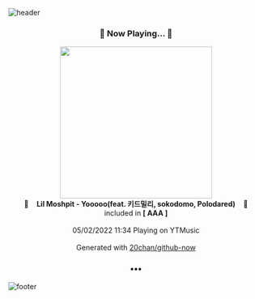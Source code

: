 ![header](https://capsule-render.vercel.app/api?type=wave&height=170&section=header&text=Hi.%20I'm%20SHIFT&fontColor=090707&fontAlignX=45&fontAlignY=65&fontSize=100)

<h3 align="center">🎵 Now Playing... 🎵</h3>
<p align="center">
  <a href="https://music.youtube.com/watch?v=xyTRjWvyahc">
    <img width="300" src="https://lh3.googleusercontent.com/X-q4CbOisg5xWUCay9PsP7K4AyYwFINRcWiEZyNKpPhTGH0H6RTpZCPGuNZJUf28OpUEVafiEb0u_tSC">
  </a>
  <br>
  🎵&nbsp&nbsp&nbsp <b>Lil Moshpit - Yooooo(feat. 키드밀리, sokodomo, Polodared)</b> &nbsp&nbsp&nbsp🎵
  <br>
  included in <b>[ AAA ]</b>
  
  <br />
  <br />
  05/02/2022 11:34 Playing on YTMusic
  <br />
  <br />
  Generated with <a href="https://github.com/20chan/github-now">20chan/github-now</a>
</p>

<h3 align="center">•••</h3>

![footer](https://capsule-render.vercel.app/api?type=wave&height=150&section=footer)
